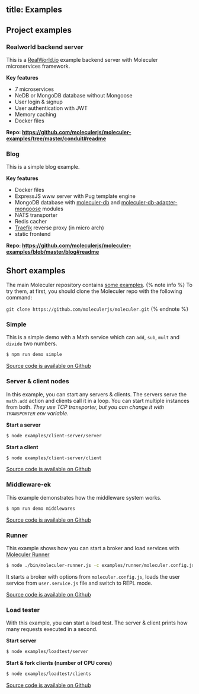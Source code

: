 title: Examples
---

## Project examples

### Realworld backend server
This is a [RealWorld.io](https://realworld.io/) example backend server with Moleculer microservices framework.

**Key features**
- 7 microservices
- NeDB or MongoDB database without Mongoose
- User login & signup
- User authentication with JWT
- Memory caching
- Docker files

**Repo: https://github.com/moleculerjs/moleculer-examples/tree/master/conduit#readme**

### Blog
This is a simple blog example.

**Key features**
- Docker files
- ExpressJS www server with Pug template engine
- MongoDB database with [moleculer-db](https://github.com/moleculerjs/moleculer-db) and [moleculer-db-adapter-mongoose](https://github.com/moleculerjs/moleculer-db/tree/master/packages/moleculer-db-adapter-mongoose) modules
- NATS transporter
- Redis cacher
- [Traefik](https://traefik.io/) reverse proxy (in micro arch)
- static frontend

**Repo: https://github.com/moleculerjs/moleculer-examples/blob/master/blog#readme**

## Short examples
The main Moleculer repository contains [some examples](https://github.com/moleculerjs/moleculer/blob/master/examples/).
{% note info %}
To try them, at first, you should clone the Moleculer repo with the following command:

`git clone https://github.com/moleculerjs/moleculer.git`
{% endnote %}

### Simple
This is a simple demo with a Math service which can `add`, `sub`, `mult` and `divide` two numbers.

```bash
$ npm run demo simple
```

[Source code is available on Github](https://github.com/moleculerjs/moleculer/blob/master/examples/simple/index.js)

### Server & client nodes
In this example, you can start any servers & clients. The servers serve the `math.add` action and clients call it in a loop. You can start multiple instances from both. *They use TCP transporter, but you can change it with `TRANSPORTER` env variable.*

**Start a server**
```bash
$ node examples/client-server/server
```

**Start a client**
```bash
$ node examples/client-server/client
```

[Source code is available on Github](https://github.com/moleculerjs/moleculer/tree/master/examples/client-server)

### Middleware-ek
This example demonstrates how the middleware system works.

```bash
$ npm run demo middlewares
```

[Source code is available on Github](https://github.com/moleculerjs/moleculer/blob/master/examples/middlewares/index.js)

### Runner
This example shows how you can start a broker and load services with [Moleculer Runner](./runner.html)

```bash
$ node ./bin/moleculer-runner.js -c examples/runner/moleculer.config.js -r examples/user.service.js
```
It starts a broker with options from `moleculer.config.js`, loads the user service from `user.service.js` file and switch to REPL mode.

[Source code is available on Github](https://github.com/moleculerjs/moleculer/blob/master/examples/runner)

### Load tester
With this example, you can start a load test. The server & client prints how many requests executed in a second.

**Start server**
```bash
$ node examples/loadtest/server
```

**Start & fork clients (number of CPU cores)**
```bash
$ node examples/loadtest/clients
```

[Source code is available on Github](https://github.com/moleculerjs/moleculer/blob/master/examples/loadtest)
